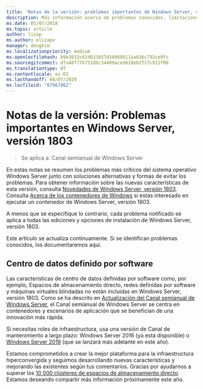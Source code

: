 ```yaml
---
title: 'Notas de la versión: problemas importantes de Windows Server, versión 1803'
description: Más información acerca de problemas conocidos, limitaciones u otra información necesaria antes de instalar Windows Server, versión 1803
ms.date: 05/07/2018
ms.topic: article
author: lizap
ms.author: elizapo
manager: dougkim
ms.localizationpriority: medium
ms.openlocfilehash: b9e1032c61d633b57d16068b11aab36c792ce9fc
ms.sourcegitcommit: dfa48f77b751dbc34409aced628eb2f17c912f08
ms.translationtype: HT
ms.contentlocale: es-ES
ms.lasthandoff: 08/07/2020
ms.locfileid: "87967862"
---
```

# <a name="release-notes-important-issues-in-windows-server-version-1803"></a>Notas de la versión: Problemas importantes en Windows Server, versión 1803

>Se aplica a: Canal semianual de Windows Server

En estas notas se resumen los problemas más críticos del sistema operativo Windows Server junto con soluciones alternativas y formas de evitar los problemas. Para obtener información sobre las nuevas características de esta versión, consulta [Novedades de Windows Server, versión 1803](whats-new-in-windows-server-1803.md). Consulta [Acerca de los contenedores de Windows](/virtualization/windowscontainers/about/) si estás interesado en ejecutar un contenedor de Windows Server, versión 1803.

A menos que se especifique lo contrario, cada problema notificado se aplica a todas las ediciones y opciones de instalación de Windows Server, versión 1803.

Este artículo se actualiza continuamente. Si se identifican problemas conocidos, los documentaremos aquí.


## <a name="software-defined-datacenter"></a>Centro de datos definido por software

Las características de centro de datos definidas por software como, por ejemplo, Espacios de almacenamiento directo, redes definidas por software y máquinas virtuales blindadas no están incluidas en Windows Server, versión 1803. Como se ha descrito en [Actualización del Canal semianual de Windows Server](https://cloudblogs.microsoft.com/windowsserver/2018/03/29/windows-server-semi-annual-channel-update/), el Canal semianual de Windows Server se centra en contenedores y escenarios de aplicación que se benefician de una innovación más rápida.

Si necesitas roles de infraestructura, usa una versión de Canal de mantenimiento a largo plazo: Windows Server 2016 (ya está disponible) o [Windows Server 2019](https://cloudblogs.microsoft.com/windowsserver/2018/03/20/introducing-windows-server-2019-now-available-in-preview) (que se lanzará más adelante en este año).

Estamos comprometidos a crear la mejor plataforma para la infraestructura hiperconvergida y seguimos desarrollando nuevas características y mejorando las existentes según tus comentarios. Gracias por ayudarnos a superar los [10 000 clústeres de espacios de almacenamiento directo](https://techcommunity.microsoft.com/t5/storage-at-microsoft/storage-spaces-direct-10-000-clusters-and-counting/ba-p/428185). Estamos deseando compartir más información próximamente este año.
